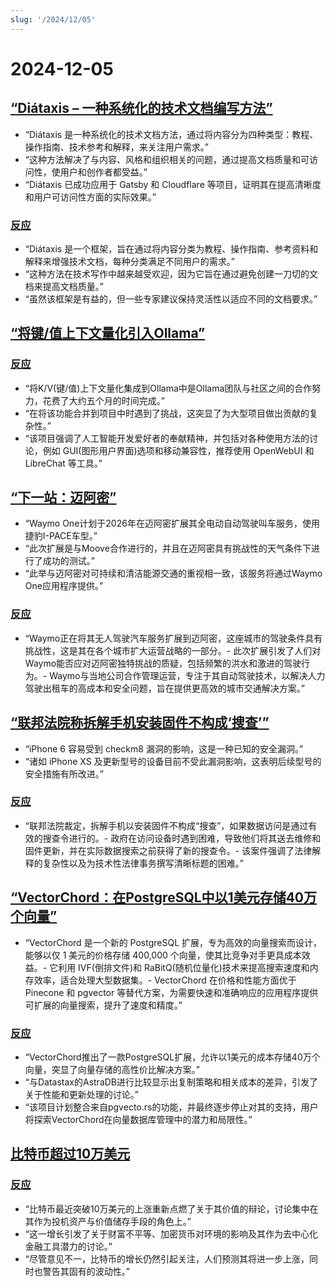 ```yaml
---
slug: '/2024/12/05'
---
```


# 2024-12-05

## [“Diátaxis – 一种系统化的技术文档编写方法”](https://diataxis.fr/)

- “Diátaxis 是一种系统化的技术文档方法，通过将内容分为四种类型：教程、操作指南、技术参考和解释，来关注用户需求。”
- “这种方法解决了与内容、风格和组织相关的问题，通过提高文档质量和可访问性，使用户和创作者都受益。”
- “Diátaxis 已成功应用于 Gatsby 和 Cloudflare 等项目，证明其在提高清晰度和用户可访问性方面的实际效果。”

### [反应](https://news.ycombinator.com/item?id=42325011)

- “Diátaxis 是一个框架，旨在通过将内容分类为教程、操作指南、参考资料和解释来增强技术文档，每种分类满足不同用户的需求。”
- “这种方法在技术写作中越来越受欢迎，因为它旨在通过避免创建一刀切的文档来提高文档质量。”
- “虽然该框架是有益的，但一些专家建议保持灵活性以适应不同的文档要求。”

## [“将键/值上下文量化引入Ollama”](https://smcleod.net/2024/12/bringing-k/v-context-quantisation-to-ollama/)

### [反应](https://news.ycombinator.com/item?id=42323953)

- “将K/V(键/值)上下文量化集成到Ollama中是Ollama团队与社区之间的合作努力，花费了大约五个月的时间完成。”
- “在将该功能合并到项目中时遇到了挑战，这突显了为大型项目做出贡献的复杂性。”
- “该项目强调了人工智能开发爱好者的奉献精神，并包括对各种使用方法的讨论，例如 GUI(图形用户界面)选项和移动兼容性，推荐使用 OpenWebUI 和 LibreChat 等工具。”

## [“下一站：迈阿密”](https://waymo.com/blog/2024/12/next-stop-miami/)

- “Waymo One计划于2026年在迈阿密扩展其全电动自动驾驶叫车服务，使用捷豹I-PACE车型。”
- “此次扩展是与Moove合作进行的，并且在迈阿密具有挑战性的天气条件下进行了成功的测试。”
- “此举与迈阿密对可持续和清洁能源交通的重视相一致，该服务将通过Waymo One应用程序提供。”

### [反应](https://news.ycombinator.com/item?id=42328971)

- “Waymo正在将其无人驾驶汽车服务扩展到迈阿密，这座城市的驾驶条件具有挑战性，这是其在各个城市扩大运营战略的一部分。- 此次扩展引发了人们对Waymo能否应对迈阿密独特挑战的质疑，包括频繁的洪水和激进的驾驶行为。- Waymo与当地公司合作管理运营，专注于其自动驾驶技术，以解决人力驾驶出租车的高成本和安全问题，旨在提供更高效的城市交通解决方案。”

## [“联邦法院称拆解手机安装固件不构成‘搜查’”](https://www.techdirt.com/2024/12/04/federal-court-says-dismantling-a-phone-to-install-firmware-isnt-a-search-even-if-was-done-to-facilitate-a-search/)

- “iPhone 6 容易受到 checkm8 漏洞的影响，这是一种已知的安全漏洞。”
- “诸如 iPhone XS 及更新型号的设备目前不受此漏洞影响，这表明后续型号的安全措施有所改进。”

### [反应](https://news.ycombinator.com/item?id=42329005)

- “联邦法院裁定，拆解手机以安装固件不构成“搜查”，如果数据访问是通过有效的搜查令进行的。- 政府在访问设备时遇到困难，导致他们将其送去维修和固件更新，并在实际数据搜索之前获得了新的搜查令。- 该案件强调了法律解释的复杂性以及为技术性法律事务撰写清晰标题的困难。”

## [“VectorChord：在PostgreSQL中以1美元存储40万个向量”](https://blog.pgvecto.rs/vectorchord-store-400k-vectors-for-1-in-postgresql)

- “VectorChord 是一个新的 PostgreSQL 扩展，专为高效的向量搜索而设计，能够以仅 1 美元的价格存储 400,000 个向量，使其比竞争对手更具成本效益。- 它利用 IVF(倒排文件)和 RaBitQ(随机位量化)技术来提高搜索速度和内存效率，适合处理大型数据集。- VectorChord 在价格和性能方面优于 Pinecone 和 pgvector 等替代方案，为需要快速和准确响应的应用程序提供可扩展的向量搜索，提升了速度和精度。”

### [反应](https://news.ycombinator.com/item?id=42324059)

- “VectorChord推出了一款PostgreSQL扩展，允许以1美元的成本存储40万个向量，突显了向量存储的高性价比解决方案。”
- “与Datastax的AstraDB进行比较显示出复制策略和相关成本的差异，引发了关于性能和更新处理的讨论。”
- “该项目计划整合来自pgvecto.rs的功能，并最终逐步停止对其的支持，用户将探索VectorChord在向量数据库管理中的潜力和局限性。”

## [比特币超过10万美元](https://www.tradingview.com/symbols/BTCUSD/)

### [反应](https://news.ycombinator.com/item?id=42324263)

- “比特币最近突破10万美元的上涨重新点燃了关于其价值的辩论，讨论集中在其作为投机资产与价值储存手段的角色上。”
- “这一增长引发了关于财富不平等、加密货币对环境的影响及其作为去中心化金融工具潜力的讨论。”
- “尽管意见不一，比特币的增长仍然引起关注，人们预测其将进一步上涨，同时也警告其固有的波动性。”

<head>
  <meta property="og:title" content="“Diátaxis – 一种系统化的技术文档编写方法”" />
  <meta property="og:type" content="website" />
  <meta property="og:image" content="https://og.cho.sh/api/og/?title=%E2%80%9CDi%C3%A1taxis%20%E2%80%93%20%E4%B8%80%E7%A7%8D%E7%B3%BB%E7%BB%9F%E5%8C%96%E7%9A%84%E6%8A%80%E6%9C%AF%E6%96%87%E6%A1%A3%E7%BC%96%E5%86%99%E6%96%B9%E6%B3%95%E2%80%9D&subheading=2024%E5%B9%B412%E6%9C%885%E6%97%A5%E6%98%9F%E6%9C%9F%E5%9B%9B%3A%20%E9%BB%91%E5%AE%A2%E6%96%B0%E9%97%BB%E6%91%98%E8%A6%81" />
</head>
